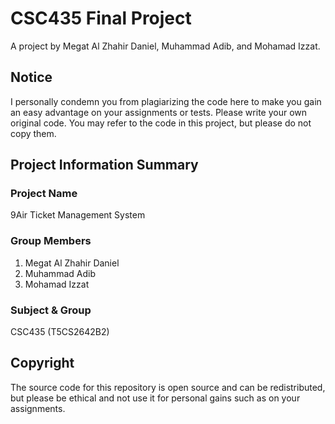# CSC435 Final Project
A project by Megat Al Zhahir Daniel, Muhammad Adib, and Mohamad Izzat.

## Notice
I personally condemn you from plagiarizing the code here to make you gain an easy advantage on your assignments or tests. Please write your own original code. You may refer to the code in this project, but please do not copy them.

## Project Information Summary
### Project Name
9Air Ticket Management System

### Group Members
1. Megat Al Zhahir Daniel
2. Muhammad Adib
3. Mohamad Izzat

### Subject & Group
CSC435 (T5CS2642B2)

## Copyright
The source code for this repository is open source and can be redistributed, but please be ethical and not use it for personal gains such as on your assignments.
